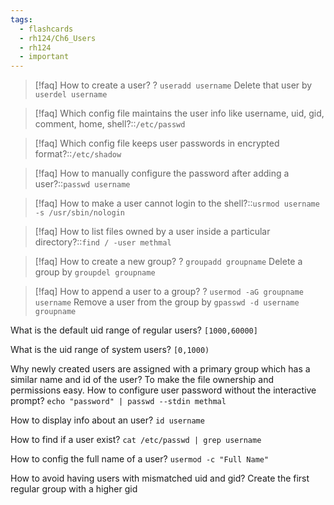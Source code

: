 ```yaml
---
tags:
  - flashcards
  - rh124/Ch6_Users
  - rh124
  - important
---
```


> [!faq] How to create a user?
> ?
> `useradd username`
> Delete that user by `userdel username`

>[!faq] Which config file maintains the user info like username, uid, gid, comment, home, shell?::`/etc/passwd`

>[!faq] Which config file keeps user passwords in encrypted format?::`/etc/shadow`

>[!faq] How to manually configure the password after adding a user?::`passwd username`

>[!faq] How to make a user cannot login to the shell?::`usrmod username -s /usr/sbin/nologin`

>[!faq] How to list files owned by a user inside a particular directory?::`find / -user methmal`

>[!faq] How to create a new group?
>?
>`groupadd groupname`
>Delete a group by `groupdel groupname`

>[!faq]  How to append a user to a group?
>?
>`usermod -aG groupname username`
>Remove a user from the group by `gpasswd -d username groupname`

What is the default uid range of regular users?
	`[1000,60000]`

What is the uid range of system users?
	`[0,1000)`

Why newly created users are assigned with a primary group which has a similar name and id of the user?
	To make the file ownership and permissions easy.
How to configure user password without the interactive prompt?
	`echo "password" | passwd --stdin methmal`

How to display info about an user?
	`id username`

How to find if a user exist?
	`cat /etc/passwd | grep username`

How to config the full name of a user?
	`usermod -c "Full Name"`

How to avoid having users with mismatched uid and gid?
	Create the first regular group with a higher gid

